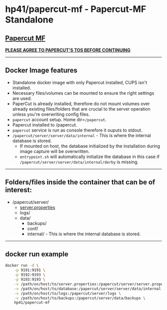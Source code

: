 # hp41/papercut-mf - Papercut-MF Standalone

## [Papercut MF](https://www.papercut.com/products/mf/)
**[PLEASE AGREE TO PAPERCUT'S TOS BEFORE CONTINUING](https://www.papercut.com/products/ng/manual/common/topics/license.html)**

-------

## Docker Image features
- Standalone docker image with only Papercut installed, CUPS isn't installed.
- Necessary files/volumes can be mounted to ensure the right settings are used.
- PaperCut is already installed, therefore do not mount volumes over already existing files/folders that are crucial to the server operation unless you're overwriting config files.
- `papercut` account setup. Home dir=`/papercut`.
- Papercut installed to /papercut.
- `papercut` service is run as console therefore it ouputs to stdout.
- `/papercut/server/server/data/internal` - This is where the internal database is stored.
    - If mounted on host, the database initialized by the installation during image capture will be overwritten.
    - `entrypoint.sh` will automatically initialize the database in this case if `/papercut/server/server/data/internal/derby` is missing.

-------

## Folders/files inside the container that can be of interest:
- /papercut/server/
    - [server.properties](https://www.papercut.com/products/ng/manual/common/topics/install-linux-configuration.html)
    - logs/
    - data/
        - backups/
        - conf/
        - internal/ - This is where the internal database is stored. 

-------

## docker run example
```bash
docker run -d \
    -p 9191:9191 \
    -p 9192:9193 \
    -p 9193:9193 \
    -v /path/on/host/to/server.properties:/papercut/server/server.properties \
    -v /path/on/host/to/database:/papercut/server/server/data/internal \
    -v /path/on/host/to/logs:/papercut/server/logs \
    -v /path/on/host/to/backups:/papercut/server/data/backups \
    hp41/papercut-mf
```